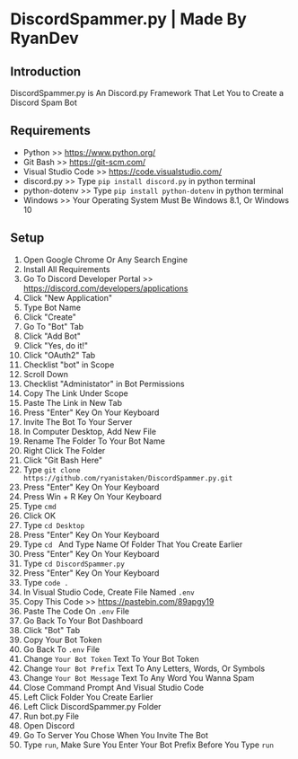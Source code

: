 # DiscordSpammer.py | Made By RyanDev
## Introduction
DiscordSpammer.py is An Discord.py Framework That Let You to Create a Discord Spam Bot
## Requirements
- Python >> https://www.python.org/
- Git Bash >> https://git-scm.com/
- Visual Studio Code >> https://code.visualstudio.com/
- discord.py >> Type `pip install discord.py` in python terminal
- python-dotenv >> Type `pip install python-dotenv` in python terminal
- Windows >> Your Operating System Must Be Windows 8.1, Or Windows 10
## Setup
1. Open Google Chrome Or Any Search Engine
2. Install All Requirements
3. Go To Discord Developer Portal >> https://discord.com/developers/applications
4. Click "New Application"
5. Type Bot Name
6. Click "Create"
7. Go To "Bot" Tab
8. Click "Add Bot"
9. Click "Yes, do it!"
10. Click "OAuth2" Tab
11. Checklist "bot" in Scope
12. Scroll Down
13. Checklist "Administator" in Bot Permissions
14. Copy The Link Under Scope
15. Paste The Link in New Tab
16. Press "Enter" Key On Your Keyboard
17. Invite The Bot To Your Server
18. In Computer Desktop, Add New File
19. Rename The Folder To Your Bot Name
20. Right Click The Folder
21. Click "Git Bash Here"
22. Type `git clone https://github.com/ryanistaken/DiscordSpammer.py.git`
23. Press "Enter" Key On Your Keyboard
24. Press Win + R Key On Your Keyboard
25. Type `cmd`
26. Click OK
27. Type `cd Desktop`
28. Press "Enter" Key On Your Keyboard
29. Type `cd ` And Type Name Of Folder That You Create Earlier
30. Press "Enter" Key On Your Keyboard
31. Type `cd DiscordSpammer.py`
32. Press "Enter" Key On Your Keyboard
33. Type `code .`
34. In Visual Studio Code, Create File Named `.env`
35. Copy This Code >> https://pastebin.com/89apgy19
36. Paste The Code On `.env` File
37. Go Back To Your Bot Dashboard
38. Click "Bot" Tab
39. Copy Your Bot Token
40.  Go Back To `.env` File
41.  Change `Your Bot Token` Text To Your Bot Token
42.  Change `Your Bot Prefix` Text To Any Letters, Words, Or Symbols
43.  Change `Your Bot Message` Text To Any Word You Wanna Spam
44.  Close Command Prompt And Visual Studio Code
45.  Left Click Folder You Create Earlier
46.  Left Click DiscordSpammer.py Folder
47.  Run bot.py File
48.  Open Discord
49.  Go To Server You Chose When You Invite The Bot
50.  Type `run`, Make Sure You Enter Your Bot Prefix Before You Type `run`
